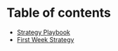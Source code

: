 # Table of contents

* [Strategy Playbook](README.md)
* [First Week Strategy](first-week-strategy.md)
